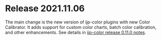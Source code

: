 Release 2021.11.06
=================

The main change is the new version of ijp-color plugins with new Color Calibrator. It adds support for custom color
charts, batch color calibration, and other enhancements. See details
in [ijp-color release 0.11.0 notes][ijp-color-r0-11-0].

[ijp-color-r0-11-0]: https://github.com/ij-plugins/ijp-color/releases/tag/v.0.11.0